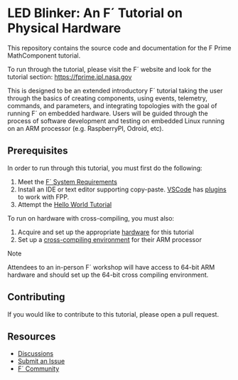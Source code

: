 # LED Blinker: An F´ Tutorial on Physical Hardware

This repository contains the source code and documentation for the F Prime MathComponent tutorial.

To run through the tutorial, please visit the F´ website and look for the tutorial section: https://fprime.jpl.nasa.gov

This is designed to be an extended introductory F´ tutorial taking the user through the basics of creating components,
using events, telemetry, commands, and parameters, and integrating topologies with the goal of running F´ on embedded
hardware. Users will be guided through the process of software development and testing on embedded Linux running on an
ARM processor (e.g. RaspberryPI, Odroid, etc).

## Prerequisites

In order to run through this tutorial, you must first do the following:

1. Meet the [F´ System Requirements](https://github.com/nasa/fprime#system-requirements)
2. Install an IDE or text editor supporting copy-paste. [VSCode](https://code.visualstudio.com/) has [plugins](https://marketplace.visualstudio.com/items?itemName=unlv-team5.fpptools) to work with FPP.
3. Attempt the [Hello World Tutorial](https://fprime.jpl.nasa.gov/latest/docs/tutorials/)

To run on hardware with cross-compiling, you must also:
1. Acquire and set up the appropriate [hardware](docs/led-blinker.md#appendix-optional-hardware-requirements) for this tutorial
2. Set up a [cross-compiling environment](https://github.com/nasa/fprime/blob/devel/docs/tutorials/cross-compilation.md) for their ARM processor

> [!NOTE]
> Attendees to an in-person F´ workshop will have access to 64-bit ARM hardware and should set up the 64-bit cross compiling environment.

## Contributing
If you would like to contribute to this tutorial, please open a pull request.

## Resources
- [Discussions](https://github.com/nasa/fprime/discussions)
- [Submit an Issue](https://github.com/nasa/fprime/issues)
- [F´ Community](https://github.com/fprime-community)
